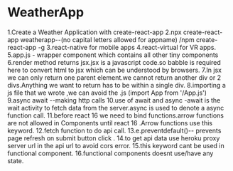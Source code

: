 # WeatherApp
1.Create a Weather Application with create-react-app
2.npx create-react-app weatherapp--(no capital letters allowed for appname) /npm create-react-app -g
3.react-native for mobile apps
4.react-virtual for VR apps.
5.app.js - wrapper component which contains all other tiny components
6.render method returns jsx.jsx is a javascript code.so babble is required here to convert html to jsx which can be understood by browsers.
7.In jsx we can only return one parent element.we cannot return another div or 2 divs.Anything we want to return has to be within a single div.
8.importing a js file that we wrote ,we can avoid the .js (import App from '/App.js')
9.async await --making http calls
10.use of await and async -await is the wait activity to fetch data from the server.async is used to denote a async function call.
11.before react 16 we need to bind functions.arrow functions are not allowed in Components until react 16 .Arrow functions use this keyword.
12.fetch function to do api call.
13.e.preventdefault()-- prevents page refresh on submit button click .
14.to get api data use heroku proxy server url in the api url to avoid cors error.
15.this keyword cant be used in functional component.
16.functional components doesnt use/have any state.
